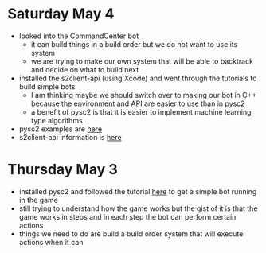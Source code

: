 # Saturday May 4
 - looked into the  CommandCenter bot
    - it can build things in a build order but we do not want to use its system
    - we are trying to make our own system that will be able to backtrack and decide on what to build next
- installed the s2client-api (using Xcode) and went through the tutorials to build simple bots
    - I am thinking maybe we should switch over to making our bot in C++ because the environment and API are easier to use than in pysc2
    - a benefit of pysc2 is that it is easier to implement machine learning type algorithms
- pysc2 examples are [here](https://github.com/skjb/pysc2-tutorial)
- s2client-api information is [here](https://github.com/Blizzard/s2client-api/blob/master/docs/building.md)

# Thursday May 3
 - installed pysc2 and followed the tutorial [here](https://chatbotslife.com/building-a-basic-pysc2-agent-b109cde1477c) to get a simple bot running in the game
 - still trying to understand how the game works but the gist of it is that the game works in steps and in each step the bot can perform certain actions
 - things we need to do are build a build order system that will execute actions when it can
